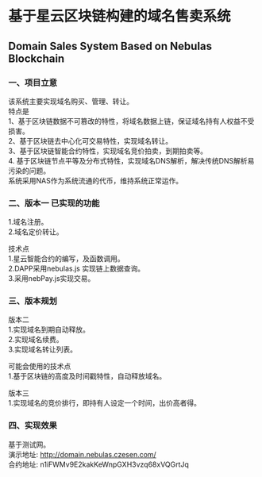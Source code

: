 # 基于星云区块链构建的域名售卖系统
## Domain Sales System Based on  Nebulas Blockchain

### 一、项目立意 
该系统主要实现域名购买、管理、转让。</br>
特点是</br>
1、基于区块链数据不可篡改的特性，将域名数据上链，保证域名持有人权益不受损害。</br>
2、基于区块链去中心化可交易特性，实现域名转让。</br>
3、基于区块链智能合约特性，实现域名竞价拍卖，到期拍卖等。</br>
4. 基于区块链节点平等及分布式特性，实现域名DNS解析，解决传统DNS解析易污染的问题。</br>
系统采用NAS作为系统流通的代币，维持系统正常运作。</br>

### 二、版本一 已实现的功能
1.域名注册。</br>
2.域名定价转让。</br>

技术点</br>
1.星云智能合约的编写，及函数调用。</br>
2.DAPP采用nebulas.js 实现链上数据查询。</br>
3.采用nebPay.js实现交易。</br>

### 三、版本规划
版本二 </br>
1.实现域名到期自动释放。</br>
2.实现域名续费。</br>
3.实现域名转让列表。</br>

可能会使用的技术点</br>
1.基于区块链的高度及时间戳特性，自动释放域名。</br>

版本三 </br>
1.实现域名的竞价排行，即持有人设定一个时间，出价高者得。</br>

### 四、实现效果
基于测试网。</br>
演示地址: http://domain.nebulas.czesen.com/</br>
合约地址: n1iFWMv9E2kakKeWnpGXH3vzq68xVQGrtJq</br>
